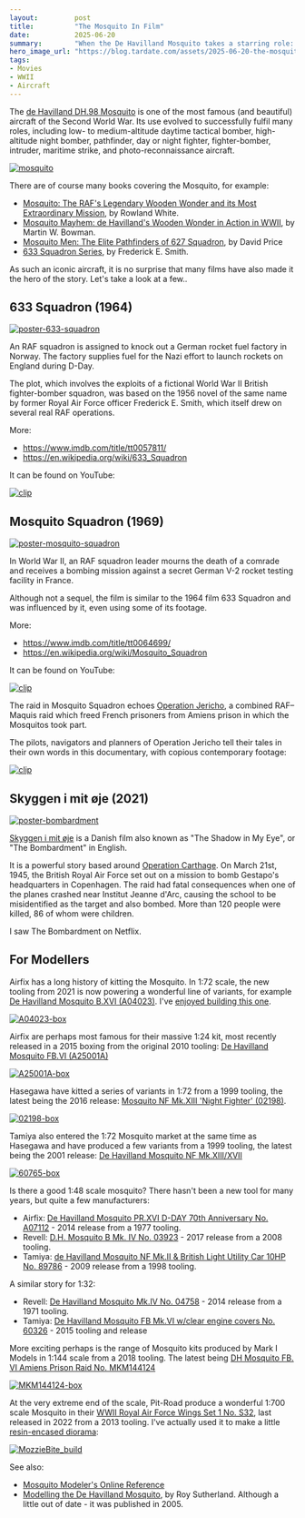 ```yaml
---
layout:         post
title:          "The Mosquito In Film"
date:           2025-06-20
summary:        "When the De Havilland Mosquito takes a starring role: including Mosquito Squadron, 633 Squadron, Skyggen i mit øje/The Bombardment"
hero_image_url: "https://blog.tardate.com/assets/2025-06-20-the-mosquito-in-film/mosquito.jpg"
tags:
- Movies
- WWII
- Aircraft
---
```


The [de Havilland DH.98 Mosquito](https://en.wikipedia.org/wiki/De_Havilland_Mosquito)
is one of the most famous (and beautiful) aircraft of the Second World War.
Its use evolved to successfully fulfil many roles, including low- to medium-altitude daytime tactical bomber, high-altitude night bomber, pathfinder, day or night fighter, fighter-bomber, intruder, maritime strike, and photo-reconnaissance aircraft.

[![mosquito](/assets/2025-06-20-the-mosquito-in-film/mosquito.jpg)](https://en.wikipedia.org/wiki/De_Havilland_Mosquito)

There are of course many books covering the Mosquito, for example:

* [Mosquito: The RAF's Legendary Wooden Wonder and its Most Extraordinary Mission](https://www.goodreads.com/book/show/60119154-mosquito), by Rowland White.
* [Mosquito Mayhem: de Havilland's Wooden Wonder in Action in WWII](https://www.goodreads.com/book/show/19340862-mosquito-mayhem), by Martin W. Bowman.
* [Mosquito Men: The Elite Pathfinders of 627 Squadron](https://www.goodreads.com/book/show/63002244-mosquito-men), by David Price
* [633 Squadron Series](https://www.goodreads.com/series/163680-633-squadron), by Frederick E. Smith.

As such an iconic aircraft, it is no surprise that many films
have also made it the hero of the story. Let's take a look at a few..

## 633 Squadron (1964)

[![poster-633-squadron](/assets/2025-06-20-the-mosquito-in-film/poster-633-squadron.jpg)](https://www.imdb.com/title/tt0057811/)

An RAF squadron is assigned to knock out a German rocket fuel factory in Norway. The factory supplies fuel for the Nazi effort to launch rockets on England during D-Day.

The plot, which involves the exploits of a fictional World War II British fighter-bomber squadron, was based on the 1956 novel of the same name by former Royal Air Force officer Frederick E. Smith, which itself drew on several real RAF operations.

More:

* <https://www.imdb.com/title/tt0057811/>
* <https://en.wikipedia.org/wiki/633_Squadron>

It can be found on YouTube:

[![clip](https://img.youtube.com/vi/sNbzteFqcS4/0.jpg)](https://www.youtube.com/watch?v=sNbzteFqcS4)

## Mosquito Squadron (1969)

[![poster-mosquito-squadron](/assets/2025-06-20-the-mosquito-in-film/poster-mosquito-squadron.jpg)](https://www.imdb.com/title/tt0064699/)

In World War II, an RAF squadron leader mourns the death of a comrade and receives a bombing mission against a secret German V-2 rocket testing facility in France.

Although not a sequel, the film is similar to the 1964 film 633 Squadron and was influenced by it, even using some of its footage.

More:

* <https://www.imdb.com/title/tt0064699/>
* <https://en.wikipedia.org/wiki/Mosquito_Squadron>

It can be found on YouTube:

[![clip](https://img.youtube.com/vi/Q97wK9Pk5-s/0.jpg)](https://www.youtube.com/watch?v=Q97wK9Pk5-s)

The raid in Mosquito Squadron echoes [Operation Jericho](https://en.wikipedia.org/wiki/Operation_Jericho), a combined RAF–Maquis raid which freed French prisoners from Amiens prison in which the Mosquitos took part.

The pilots, navigators and planners of Operation Jericho tell their tales in their own words in this documentary, with copious contemporary footage:

[![clip](https://img.youtube.com/vi/DJZQr5eecjk/0.jpg)](https://www.youtube.com/watch?v=DJZQr5eecjk)

## Skyggen i mit øje (2021)

[![poster-bombardment](/assets/2025-06-20-the-mosquito-in-film/poster-bombardment.jpg)](https://www.imdb.com/title/tt9170516/)

[Skyggen i mit øje](https://en.wikipedia.org/wiki/The_Shadow_in_My_Eye)
is a Danish film also known as "The Shadow in My Eye", or "The Bombardment" in English.

It is a powerful story based around [Operation Carthage](https://en.wikipedia.org/wiki/Operation_Carthage).
On March 21st, 1945, the British Royal Air Force set out on a mission to bomb Gestapo's headquarters in Copenhagen. The raid had fatal consequences
when one of the planes crashed near Institut Jeanne d'Arc, causing the school to be misidentified as the target and also bombed.
More than 120 people were killed, 86 of whom were children.

I saw The Bombardment on Netflix.

## For Modellers

Airfix has a long history of kitting the Mosquito.
In 1:72 scale, the new tooling from 2021 is now powering a wonderful line
of variants, for example
[De Havilland Mosquito B.XVI (A04023)](https://www.scalemates.com/kits/airfix-a04023-havilland-mosquito-bxvi--1324974).
I've [enjoyed building this one](https://modelart.tardate.com/projects/raf/mosquito/).

[![A04023-box](/assets/2025-06-20-the-mosquito-in-film/A04023-box.jpg)](https://www.scalemates.com/kits/airfix-a04023-havilland-mosquito-bxvi--1324974)

Airfix are perhaps most famous for their massive 1:24 kit,
most recently released in a 2015 boxing from the original 2010 tooling:
[De Havilland Mosquito FB.VI (A25001A)](https://www.scalemates.com/kits/airfix-a25001a-havilland-mosquito-fbvi--830358)

[![A25001A-box](/assets/2025-06-20-the-mosquito-in-film/A25001A-box.jpg)](https://www.scalemates.com/kits/airfix-a25001a-havilland-mosquito-fbvi--830358)

Hasegawa have kitted a series of variants in 1:72 from a 1999 tooling,
the latest being the 2016 release:
[Mosquito NF Mk.XIII 'Night Fighter' (02198)](https://www.scalemates.com/kits/hasegawa-02198-mosquito-nf-mkxiii-night-fighter--989764).

[![02198-box](/assets/2025-06-20-the-mosquito-in-film/02198-box.jpg)](https://www.scalemates.com/kits/hasegawa-02198-mosquito-nf-mkxiii-night-fighter--989764)

Tamiya also entered the 1:72 Mosquito market at the same time as Hasegawa
and have produced a few variants from a 1999 tooling,
the latest being the 2001 release:
[De Havilland Mosquito NF Mk.XIII/XVII](https://www.scalemates.com/kits/tamiya-60765-havilland-mosquito-nf-mkxiii-xvii--121605)

[![60765-box](/assets/2025-06-20-the-mosquito-in-film/60765-box.jpg)](https://www.scalemates.com/kits/tamiya-60765-havilland-mosquito-nf-mkxiii-xvii--121605)

Is there a good 1:48 scale mosquito? There hasn't been a new tool for many years,
but  quite a few manufacturers:

* Airfix: [De Havilland Mosquito PR.XVI D-DAY 70th Anniversary No. A07112](https://www.scalemates.com/kits/airfix-a07112-havilland-mosquito-prxvi--721978) - 2014 release from a 1977 tooling.
* Revell:
[D.H. Mosquito B Mk. IV No. 03923](https://www.scalemates.com/kits/revell-03923-dh-mosquito-b-mk-iv--1114531) - 2017 release from a 2008 tooling.
* Tamiya:
[de Havilland Mosquito NF Mk.II & British Light Utility Car 10HP No. 89786](https://www.scalemates.com/kits/tamiya-89786-havilland-mosquito-nf-mkii--140731) - 2009 release from a 1998 tooling.

A similar story for 1:32:

* Revell: [De Havilland Mosquito Mk.IV No. 04758](https://www.scalemates.com/kits/revell-04758-havilland-mosquito-mkiv--237841) - 2014 release from a 1971 tooling.
* Tamiya: [De Havilland Mosquito FB Mk.VI w/clear engine covers No. 60326](https://www.scalemates.com/kits/tamiya-60326-export-havilland-mosquito-fb-mkvi--1489994) - 2015 tooling and release

More exciting perhaps is the range of Mosquito kits produced by Mark I Models
in 1:144 scale from a 2018 tooling. The latest being
[DH Mosquito FB. VI Amiens Prison Raid No. MKM144124](https://www.scalemates.com/kits/mark-i-models-mkm144124-dh-mosquito-fb-vi--1530237)

[![MKM144124-box](/assets/2025-06-20-the-mosquito-in-film/MKM144124-box.jpg)](https://www.scalemates.com/kits/mark-i-models-mkm144124-dh-mosquito-fb-vi--1530237)

At the very extreme end of the scale, Pit-Road produce a wonderful 1:700 scale Mosquito in their
[WWII Royal Air Force Wings Set 1 No. S32](https://www.scalemates.com/kits/pit-road-s32-wwii-royal-air-force-wings-set-1--1134373), last released in 2022 from a 2013 tooling.
I've actually used it to make a little [resin-encased diorama](https://modelart.tardate.com/projects/raf/mosquito/mozziebite/):

[![MozzieBite_build](https://modelart.tardate.com/projects/raf/mosquito/mozziebite/assets/MozzieBite_build.jpg?raw=true)](https://modelart.tardate.com/projects/raf/mosquito/mozziebite/)

See also:

* [Mosquito Modeler's Online Reference](https://www.cybermodeler.com/aircraft/mosquito/mossie_all.shtml)
* [Modelling the De Havilland Mosquito](https://www.goodreads.com/book/show/1052555.Modelling_the_De_Havilland_Mosquito), by Roy Sutherland. Although a little out of date - it was published in 2005.
